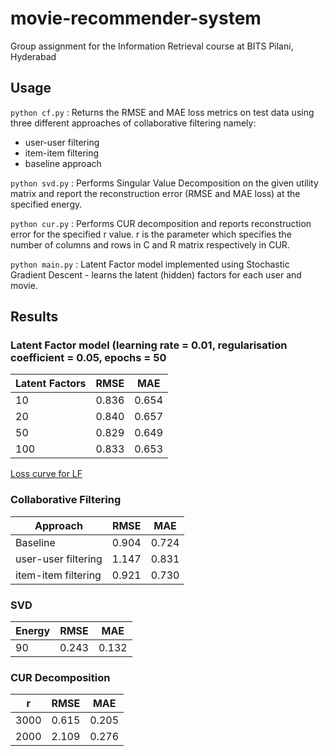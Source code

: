 # movie-recommender-system

Group assignment for the Information Retrieval course at BITS Pilani, Hyderabad

## Usage

`python cf.py` : Returns the RMSE and MAE loss metrics on test data using three different approaches of collaborative filtering namely:

* user-user filtering
* item-item filtering
* baseline approach

`python svd.py` : Performs Singular Value Decomposition on the given utility matrix and report the reconstruction error (RMSE and MAE loss) at the specified energy.

`python cur.py` : Performs CUR decomposition and reports reconstruction error for the specified r value. r is the parameter which specifies the number of columns and rows in C and R matrix respectively in CUR.

`python main.py` : Latent Factor model implemented using Stochastic Gradient Descent - learns the latent (hidden) factors for each user and movie.

## Results

### Latent Factor model (learning rate = 0.01, regularisation coefficient = 0.05, epochs = 50
| Latent Factors | RMSE | MAE |
| -------------- | ---- | --- |
| 10 |	0.836 |	0.654 |
| 20 |	0.840 |	0.657 |
| 50 |	0.829 |	0.649 |
| 100 |	0.833 |	0.653 |

[Loss curve for LF](plots/loss.png)

### Collaborative Filtering
| Approach | RMSE | MAE |
| -------------- | ---- | --- |
| Baseline |	0.904 |	0.724 |
| user-user filtering |	1.147 |	0.831 |
| item-item filtering |	0.921|	0.730|

### SVD
| Energy | RMSE | MAE |
| -------------- | ---- | --- |
| 90 |	0.243 |	0.132 |

### CUR Decomposition
| r | RMSE | MAE |
| -------------- | ---- | --- |
| 3000 |	0.615 |	0.205 |
| 2000 | 2.109 | 0.276 |
